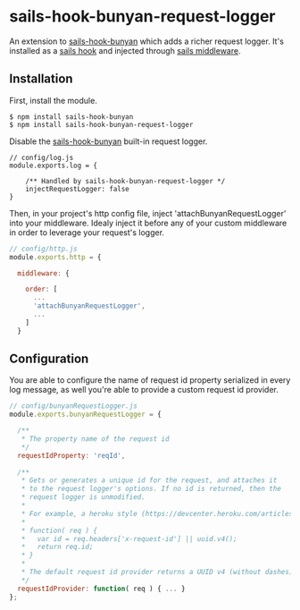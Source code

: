 # sails-hook-bunyan-request-logger
An extension to [sails-hook-bunyan] which adds a richer request logger.
It's installed as a [sails hook] and injected through [sails middleware].

## Installation

First, install the module.

```
$ npm install sails-hook-bunyan
$ npm install sails-hook-bunyan-request-logger
```

Disable the [sails-hook-bunyan] built-in request logger.

```
// config/log.js
module.exports.log = {

    /** Handled by sails-hook-bunyan-request-logger */
    injectRequestLogger: false
}
```

Then, in your project's http config file, inject 'attachBunyanRequestLogger' into your middleware.
Idealy inject it before any of your custom middleware in order to leverage your request's logger.

```js
// config/http.js
module.exports.http = {

  middleware: {

    order: [
      ...
      'attachBunyanRequestLogger',
      ...
    ]
  }
```

## Configuration

You are able to configure the name of request id property serialized in every log message, 
as well you're able to provide a custom request id provider.

```js
// config/bunyanRequestLogger.js
module.exports.bunyanRequestLogger = {

  /**
   * The property name of the request id
   */
  requestIdProperty: 'reqId',
  
  /**
   * Gets or generates a unique id for the request, and attaches it
   * to the request logger's options. If no id is returned, then the
   * request logger is unmodified.
   *
   * For example, a heroku style (https://devcenter.heroku.com/articles/http-request-id) provider:
   *
   * function( req ) {
   *   var id = req.headers['x-request-id'] || uuid.v4();
   *   return req.id;
   * }
   *
   * The default request id provider returns a UUID v4 (without dashes).
   */
  requestIdProvider: function( req ) { ... }
};
```

 [sails hook]: http://sailsjs.org/#!/documentation/concepts/extending-sails/Hooks
 [sails-hook-bunyan]: https://github.com/building5/sails-hook-bunyan
 [sails middleware]: https://github.com/balderdashy/sails-docs/blob/master/concepts/Middleware/Middleware.md

